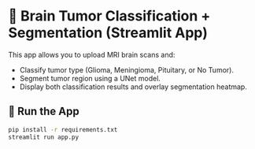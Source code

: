 # 🧠 Brain Tumor Classification + Segmentation (Streamlit App)

This app allows you to upload MRI brain scans and:
- Classify tumor type (Glioma, Meningioma, Pituitary, or No Tumor).
- Segment tumor region using a UNet model.
- Display both classification results and overlay segmentation heatmap.

## 🚀 Run the App
```bash
pip install -r requirements.txt
streamlit run app.py


